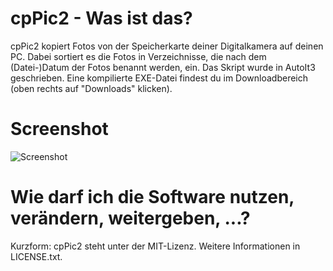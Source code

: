 # cpPic2 - Was ist das?

cpPic2 kopiert Fotos von der Speicherkarte deiner Digitalkamera auf deinen PC. Dabei sortiert es die Fotos in Verzeichnisse, die nach dem (Datei-)Datum der Fotos benannt werden, ein. Das Skript wurde in AutoIt3 geschrieben. Eine kompilierte EXE-Datei findest du im Downloadbereich (oben rechts auf "Downloads" klicken).

# Screenshot

![Screenshot](https://github.com/downloads/2quader/cpPic2/screenshot.png)

# Wie darf ich die Software nutzen, verändern, weitergeben, ...?

Kurzform: cpPic2 steht unter der MIT-Lizenz. Weitere Informationen in LICENSE.txt.
